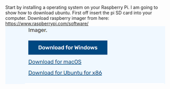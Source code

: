Start by installing a operating system on your Raspberry Pi. I am going to show how to download ubuntu.
First off insert the pi SD card into your computer.
Download raspberry imager from here: https://www.raspberrypi.com/software/ 
![alt text](image.png)